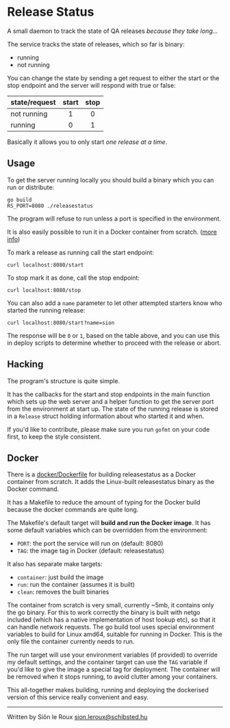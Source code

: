 Release Status
==============

A small daemon to track the state of QA releases *because they take
long...*

The service tracks the state of releases, which so far is binary:

  - running
  - not running

You can change the state by sending a get request to either the start or
the stop endpoint and the server will respond with true or false:

| state/request | start | stop |
|---------------|:-----:|:----:|
| not running   |   1   |   0  |
| running       |   0   |   1  |

Basically it allows you to only start *one release at a time*.


Usage
-----

To get the server running locally you should build a binary which you
can run or distribute:

    go build
	RS_PORT=8080 ./releasestatus

The program will refuse to run unless a port is specified in the
environment.

It is also easily possible to run it in a Docker container from scratch.
([more info](#docker))

To mark a release as running call the start endpoint:

	curl localhost:8080/start

To stop mark it as done, call the stop endpoint:

	curl localhost:8080/stop

You can also add a `name` parameter to let other attempted starters know
who started the running release:

	curl localhost:8080/start?name=sion

The response will be `0` or `1`, based on the table above, and you can
use this in deploy scripts to determine whether to proceed with the
release or abort.


Hacking
-------

The program's structure is quite simple.

It has the callbacks for the start and stop endpoints in the main
function which sets up the web server and a helper function to get the
server port from the environment at start up.  The state of the running
release is stored in a `Release` struct holding information about who
started it and when.

If you'd like to contribute, please make sure you run `gofmt` on your
code first, to keep the style consistent.


Docker
------

There is a [docker/Dockerfile](docker/Dockerfile) for building
releasestatus as a Docker container from scratch.  It adds the
Linux-built releasestatus binary as the Docker command.

It has a Makefile to reduce the amount of typing for the Docker build
because the docker commands are quite long.

The Makefile's default target will **build and run the Docker image**.
It has some default variables which can be overridden from the
environment:

 - `PORT`: the port the service will run on (default: 8080)
 - `TAG`:  the image tag in Docker (default: releasestatus)

It also has separate make targets:

 - `container`: just build the image
 - `run`: run the container (assumes it is built)
 - `clean`: removes the built binaries

The container from scratch is very small, currently ~5mb, it contains
only the go binary.  For this to work correctly the binary is built with
netgo included (which has a native implementation of host lookup etc),
so that it can handle network requests.  The go build tool uses special
environment variables to build for Linux amd64, suitable for running in
Docker.  This is the only file the container currently needs to run.

The run target will use your environment variables (if provided) to
override my default settings, and the container target can use the `TAG`
variable if you'd like to give the image a special tag for deployment.
The container will be removed when it stops running, to avoid clutter
among your containers.

This all-together makes building, running and deploying the dockerised
version of this service really convenient and easy.

---
Written by Siôn le Roux <sion.leroux@schibsted.hu>
